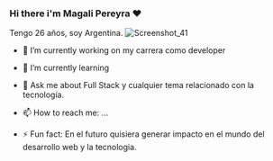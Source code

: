 ### Hi there i'm Magali Pereyra ❤️
Tengo 26 años, soy Argentina.
![Screenshot_41](https://github.com/Magali18/Magali18/assets/98051334/22218377-0a54-44e8-848e-e31b492e3f1e)

- 🔭 I’m currently working on my carrera como developer
- 🌱 I’m currently learning 
- 💬 Ask me about Full Stack y cualquier tema relacionado con la tecnología.
- 📫 How to reach me: ...

- ⚡ Fun fact: En el futuro quisiera generar impacto en el mundo del desarrollo web y la tecnologia.
